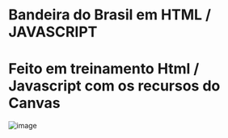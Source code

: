 # Bandeira do Brasil em HTML / JAVASCRIPT
# Feito em treinamento Html /  Javascript com os recursos do Canvas
![image](https://user-images.githubusercontent.com/102427018/236690957-6644590c-0f3d-4bf3-b401-274078ef11cf.png)
